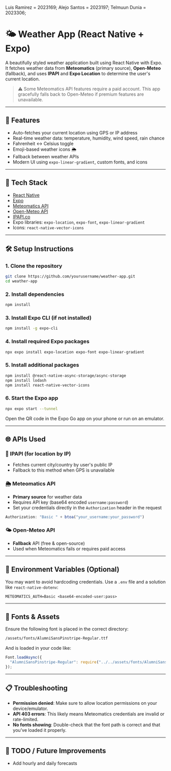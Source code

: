 Luis Ramirez = 2023169; Alejo Santos = 2023197; Telmuun Dunia = 2023306;


# 🌤 Weather App (React Native + Expo)

A beautifully styled weather application built using React Native with Expo. It fetches weather data from **Meteomatics** (primary source), **Open-Meteo** (fallback), and uses **IPAPI** and **Expo Location** to determine the user's current location.

> ⚠️ Some Meteomatics API features require a paid account. This app gracefully falls back to Open-Meteo if premium features are unavailable.

---

## 🚀 Features

- Auto-fetches your current location using GPS or IP address
- Real-time weather data: temperature, humidity, wind speed, rain chance
- Fahrenheit ↔ Celsius toggle
- Emoji-based weather icons 🌦️
- Fallback between weather APIs
- Modern UI using `expo-linear-gradient`, custom fonts, and icons

---

## 🧱 Tech Stack

- [React Native](https://reactnative.dev/)
- [Expo](https://expo.dev/)
- [Meteomatics API](https://api.meteomatics.com/)
- [Open-Meteo API](https://open-meteo.com/)
- [IPAPI.co](https://ipapi.co/)
- Expo libraries: `expo-location`, `expo-font`, `expo-linear-gradient`
- Icons: `react-native-vector-icons`

---

## 🛠️ Setup Instructions

### 1. Clone the repository

```bash
git clone https://github.com/yourusername/weather-app.git
cd weather-app
```

### 2. Install dependencies

```bash
npm install
```

### 3. Install Expo CLI (if not installed)

```bash
npm install -g expo-cli
```

### 4. Install required Expo packages

```bash
npx expo install expo-location expo-font expo-linear-gradient
```

### 5. Install additional packages

```bash
npm install @react-native-async-storage/async-storage
npm install lodash
npm install react-native-vector-icons
```

### 6. Start the Expo app

```bash
npx expo start --tunnel
```

Open the QR code in the Expo Go app on your phone or run on an emulator.

---

## 🌐 APIs Used

### 📍 IPAPI (for location by IP)

- Fetches current city/country by user's public IP
- Fallback to this method when GPS is unavailable

### 🌦 Meteomatics API

- **Primary source** for weather data
- Requires API key (base64 encoded `username:password`)
- Set your credentials directly in the `Authorization` header in the request

```ts
Authorization: "Basic " + btoa("your_username:your_password")
```

### 🌤 Open-Meteo API

- **Fallback** API (free & open-source)
- Used when Meteomatics fails or requires paid access

---

## 🔐 Environment Variables (Optional)

You may want to avoid hardcoding credentials. Use a `.env` file and a solution like `react-native-dotenv`:

```env
METEOMATICS_AUTH=Basic <base64-encoded-user:pass>
```

---

## 📁 Fonts & Assets

Ensure the following font is placed in the correct directory:

```bash
/assets/fonts/AlumniSansPinstripe-Regular.ttf
```

And is loaded in your code like:

```ts
Font.loadAsync({
  "AlumniSansPinstripe-Regular": require("../../assets/fonts/AlumniSansPinstripe-Regular.ttf"),
});
```

---

## 📋 Troubleshooting

- **Permission denied**: Make sure to allow location permissions on your device/emulator.
- **API 403 errors**: This likely means Meteomatics credentials are invalid or rate-limited.
- **No fonts showing**: Double-check that the font path is correct and that you’ve loaded it properly.

---

## 📌 TODO / Future Improvements

- Add hourly and daily forecasts
